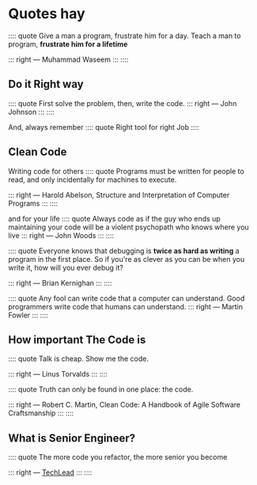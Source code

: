 # Quotes hay

:::: quote
Give a man a program, frustrate him for a day.
Teach a man to program, **frustrate him for a lifetime**

::: right 
― Muhammad Waseem
:::
::::


## Do it Right way 

:::: quote
First solve the problem, then, write the code.
::: right 
― John Johnson
:::
::::


And, always remember 
:::: quote
Right tool for right Job 
::::


## Clean Code

Writing code for others
:::: quote
Programs must be written for people to read, and only incidentally for machines to execute.

::: right 
― Harold Abelson, Structure and Interpretation of Computer Programs
:::
::::

and for your life
:::: quote
Always code as if the guy who ends up maintaining your code will be a violent psychopath who knows where you live
::: right 
― John Woods
:::
::::

:::: quote
Everyone knows that debugging is **twice as hard as writing** a program in the first place. So if you're as clever as you can be when you write it, how will you ever debug it?

::: right 
― Brian Kernighan
:::
::::




:::: quote
Any fool can write code that a computer can understand. Good programmers write code that humans can understand.
::: right 
― Martin Fowler
:::
::::




## How important The Code is

:::: quote
Talk is cheap. Show me the code.

::: right 
― Linus Torvalds
:::
::::



:::: quote
Truth can only be found in one place: the code.

::: right 
― Robert C. Martin, Clean Code: A Handbook of Agile Software Craftsmanship
:::
::::


## What is Senior Engineer?

:::: quote
The more code you refactor, the more senior you become 

::: right 
― [TechLead](https://www.youtube.com/channel/UC4xKdmAXFh4ACyhpiQ_3qBw)
:::
::::


 
